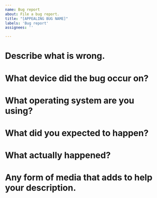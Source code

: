 ```yaml
---
name: Bug report
about: File a bug report.
title: "[APPEALING BUG NAME]"
labels: 'Bug report'
assignees: ''

---
```


# Describe what is wrong.

# What device did the bug occur on?

# What operating system are you using?

# What did you expected to happen?

# What actually happened?

# Any form of media that adds to help your description.

